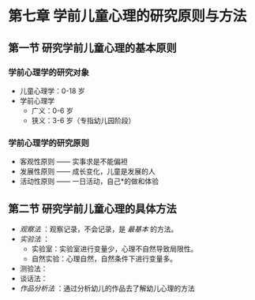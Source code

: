 # 第七章 学前儿童心理的研究原则与方法

## 第一节 研究学前儿童心理的基本原则

### 学前心理学的研究对象

- 儿童心理学：0-18 岁
- 学前心理学
  - 广义：0-6 岁
  - 狭义：3-6 岁（专指幼儿园阶段）

### 学前心理学的研究原则

- 客观性原则 —— 实事求是不能偏袒
- 发展性原则 —— 成长变化，儿童是发展的人
- 活动性原则 —— 一日活动，自己*的做和体验

## 第二节 研究学前儿童心理的具体方法

- *观察法* ：观察记录，不会记录，是 *最基本* 的方法。
- *实验法* ：
  - 实验室：实验室进行变量少，心理不自然导致局限性。
  - 自然实验：心理自然，自然条件下进行变量多。
- 测验法：
- 谈话法：
- *作品分析法* ：通过分析幼儿的作品去了解幼儿心理的方法
